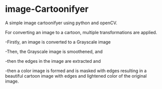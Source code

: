 # image-Cartoonifyer

A simple image cartoonifyer using python and openCV.

For converting an image to a cartoon, multiple transformations are applied. 

-Firstly, an image is converted to a Grayscale image 

-Then, the Grayscale image is smoothened, and 

-then the edges in the image are extracted and 

-then a color image is formed and is masked with edges resulting in a  beautiful cartoon image with edges and lightened color of the original image.
